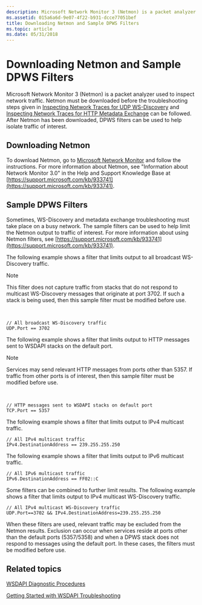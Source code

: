 ```yaml
---
description: Microsoft Network Monitor 3 (Netmon) is a packet analyzer used to inspect network traffic.
ms.assetid: 015a6a6d-9e07-4f22-b931-dcce77051bef
title: Downloading Netmon and Sample DPWS Filters
ms.topic: article
ms.date: 05/31/2018
---
```


# Downloading Netmon and Sample DPWS Filters

Microsoft Network Monitor 3 (Netmon) is a packet analyzer used to inspect network traffic. Netmon must be downloaded before the troubleshooting steps given in [Inspecting Network Traces for UDP WS-Discovery](inspecting-network-traces-for-udp-ws-discovery.md) and [Inspecting Network Traces for HTTP Metadata Exchange](inspecting-network-traces-for-http-metadata-exchange.md) can be followed. After Netmon has been downloaded, DPWS filters can be used to help isolate traffic of interest.

## Downloading Netmon

To download Netmon, go to [Microsoft Network Monitor](https://www.microsoft.com/downloads/details.aspx?displaylang=en&FamilyID=983b941d-06cb-4658-b7f6-3088333d062f) and follow the instructions. For more information about Netmon, see "Information about Network Monitor 3.0" in the Help and Support Knowledge Base at [https://support.microsoft.com/kb/933741](https://support.microsoft.com/kb/933741).

## Sample DPWS Filters

Sometimes, WS-Discovery and metadata exchange troubleshooting must take place on a busy network. The sample filters can be used to help limit the Netmon output to traffic of interest. For more information about using Netmon filters, see [https://support.microsoft.com/kb/933741](https://support.microsoft.com/kb/933741).

The following example shows a filter that limits output to all broadcast WS-Discovery traffic.

> [!Note]  
> This filter does not capture traffic from stacks that do not respond to multicast WS-Discovery messages that originate at port 3702. If such a stack is being used, then this sample filter must be modified before use.

 

``` syntax
// All broadcast WS-Discovery traffic
UDP.Port == 3702
```

The following example shows a filter that limits output to HTTP messages sent to WSDAPI stacks on the default port.

> [!Note]  
> Services may send relevant HTTP messages from ports other than 5357. If traffic from other ports is of interest, then this sample filter must be modified before use.

 

``` syntax
// HTTP messages sent to WSDAPI stacks on default port
TCP.Port == 5357
```

The following example shows a filter that limits output to IPv4 multicast traffic.

``` syntax
// All IPv4 multicast traffic
IPv4.DestinationAddress == 239.255.255.250
```

The following example shows a filter that limits output to IPv6 multicast traffic.

``` syntax
// All IPv6 multicast traffic
IPv6.DestinationAddress == FF02::C
```

Some filters can be combined to further limit results. The following example shows a filter that limits output to IPv4 multicast WS-Discovery traffic.

``` syntax
// All IPv4 multicast WS-Discovery traffic
UDP.Port==3702 && IPv4.DestinationAddress=239.255.255.250
```

When these filters are used, relevant traffic may be excluded from the Netmon results. Exclusion can occur when services reside at ports other than the default ports (5357/5358) and when a DPWS stack does not respond to messages using the default port. In these cases, the filters must be modified before use.

## Related topics

<dl> <dt>

[WSDAPI Diagnostic Procedures](wsdapi-diagnostic-procedures.md)
</dt> <dt>

[Getting Started with WSDAPI Troubleshooting](getting-started-with-wsdapi-troubleshooting.md)
</dt> </dl>

 

 



